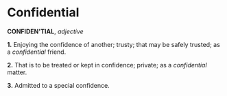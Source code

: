# Confidential

**CONFIDEN'TIAL**, _adjective_

**1.** Enjoying the confidence of another; trusty; that may be safely trusted; as a _confidential_ friend.

**2.** That is to be treated or kept in confidence; private; as a _confidential_ matter.

**3.** Admitted to a special confidence.